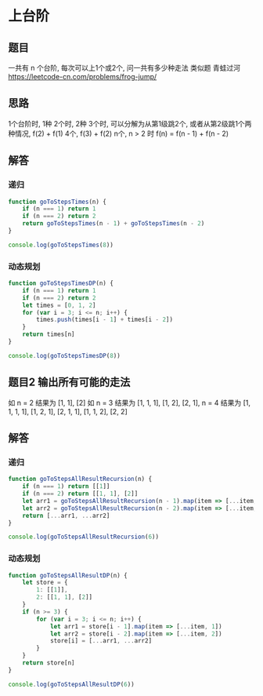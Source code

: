 
# 上台阶

## 题目

一共有 n 个台阶, 每次可以上1个或2个, 问一共有多少种走法 
类似题 青蛙过河 https://leetcode-cn.com/problems/frog-jump/

## 思路

1个台阶时, 1种
2个时, 2种
3个时, 可以分解为从第1级跳2个, 或者从第2级跳1个两种情况, f(2) + f(1)
4个, f(3) + f(2)
n个, n > 2 时 f(n) = f(n - 1) + f(n - 2) 

## 解答

###  递归

```javascript
function goToStepsTimes(n) {
    if (n === 1) return 1
    if (n === 2) return 2
    return goToStepsTimes(n - 1) + goToStepsTimes(n - 2)
}

console.log(goToStepsTimes(8))
```

### 动态规划

```js
function goToStepsTimesDP(n) {
    if (n === 1) return 1
    if (n === 2) return 2
    let times = [0, 1, 2]
    for (var i = 3; i <= n; i++) {
        times.push(times[i - 1] + times[i - 2])
    }
    return times[n]
}

console.log(goToStepsTimesDP(8))
```


 ## 题目2 输出所有可能的走法

 如 n = 2
 结果为 [1, 1], [2]
 如 n = 3
 结果为 [1, 1, 1], [1, 2], [2, 1], 
 n = 4 
 结果为 [1, 1, 1, 1], [1, 2, 1], [2, 1, 1], [1, 1, 2], [2, 2]

## 解答

### 递归
```js
function goToStepsAllResultRecursion(n) {
    if (n === 1) return [[1]]
    if (n === 2) return [[1, 1], [2]]
    let arr1 = goToStepsAllResultRecursion(n - 1).map(item => [...item, 1])
    let arr2 = goToStepsAllResultRecursion(n - 2).map(item => [...item, 2])
    return [...arr1, ...arr2]
}

console.log(goToStepsAllResultRecursion(6))
```

### 动态规划
```js
function goToStepsAllResultDP(n) {
    let store = {
        1: [[1]],
        2: [[1, 1], [2]]
    }
    if (n >= 3) {
        for (var i = 3; i <= n; i++) {
            let arr1 = store[i - 1].map(item => [...item, 1])
            let arr2 = store[i - 2].map(item => [...item, 2])
            store[i] = [...arr1, ...arr2]
        }
    }
    return store[n]
}

console.log(goToStepsAllResultDP(6))
```



